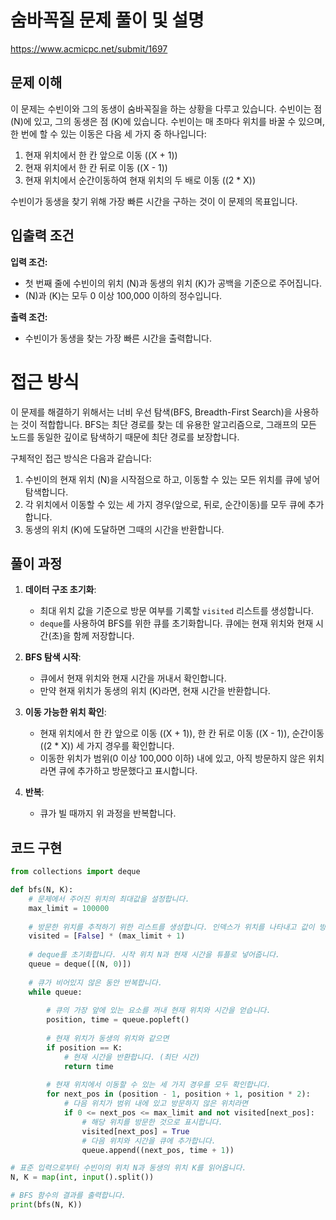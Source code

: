 # 숨바꼭질 문제 풀이 및 설명 

https://www.acmicpc.net/submit/1697

## 문제 이해

이 문제는 수빈이와 그의 동생이 숨바꼭질을 하는 상황을 다루고 있습니다. 수빈이는 점 \(N\)에 있고, 그의 동생은 점 \(K\)에 있습니다. 수빈이는 매 초마다 위치를 바꿀 수 있으며, 한 번에 할 수 있는 이동은 다음 세 가지 중 하나입니다:
1. 현재 위치에서 한 칸 앞으로 이동 (\(X + 1\))
2. 현재 위치에서 한 칸 뒤로 이동 (\(X - 1\))
3. 현재 위치에서 순간이동하여 현재 위치의 두 배로 이동 (\(2 * X\))

수빈이가 동생을 찾기 위해 가장 빠른 시간을 구하는 것이 이 문제의 목표입니다.

## 입출력 조건

**입력 조건:**
- 첫 번째 줄에 수빈이의 위치 \(N\)과 동생의 위치 \(K\)가 공백을 기준으로 주어집니다.
- \(N\)과 \(K\)는 모두 0 이상 100,000 이하의 정수입니다.

**출력 조건:**
- 수빈이가 동생을 찾는 가장 빠른 시간을 출력합니다.

# 접근 방식

이 문제를 해결하기 위해서는 너비 우선 탐색(BFS, Breadth-First Search)을 사용하는 것이 적합합니다. BFS는 최단 경로를 찾는 데 유용한 알고리즘으로, 그래프의 모든 노드를 동일한 깊이로 탐색하기 때문에 최단 경로를 보장합니다.

구체적인 접근 방식은 다음과 같습니다:
1. 수빈이의 현재 위치 \(N\)을 시작점으로 하고, 이동할 수 있는 모든 위치를 큐에 넣어 탐색합니다.
2. 각 위치에서 이동할 수 있는 세 가지 경우(앞으로, 뒤로, 순간이동)를 모두 큐에 추가합니다.
3. 동생의 위치 \(K\)에 도달하면 그때의 시간을 반환합니다.

## 풀이 과정

1. **데이터 구조 초기화**:
   - 최대 위치 값을 기준으로 방문 여부를 기록할 `visited` 리스트를 생성합니다.
   - `deque`를 사용하여 BFS를 위한 큐를 초기화합니다. 큐에는 현재 위치와 현재 시간(초)을 함께 저장합니다.

2. **BFS 탐색 시작**:
   - 큐에서 현재 위치와 현재 시간을 꺼내서 확인합니다.
   - 만약 현재 위치가 동생의 위치 \(K\)라면, 현재 시간을 반환합니다.

3. **이동 가능한 위치 확인**:
   - 현재 위치에서 한 칸 앞으로 이동 (\(X + 1\)), 한 칸 뒤로 이동 (\(X - 1\)), 순간이동 (\(2 * X\)) 세 가지 경우를 확인합니다.
   - 이동한 위치가 범위(0 이상 100,000 이하) 내에 있고, 아직 방문하지 않은 위치라면 큐에 추가하고 방문했다고 표시합니다.

4. **반복**:
   - 큐가 빌 때까지 위 과정을 반복합니다.

## 코드 구현
```python
from collections import deque

def bfs(N, K):
    # 문제에서 주어진 위치의 최대값을 설정합니다.
    max_limit = 100000
    
    # 방문한 위치를 추적하기 위한 리스트를 생성합니다. 인덱스가 위치를 나타내고 값이 방문 여부를 나타냅니다.
    visited = [False] * (max_limit + 1)
    
    # deque를 초기화합니다. 시작 위치 N과 현재 시간을 튜플로 넣어줍니다.
    queue = deque([(N, 0)])
    
    # 큐가 비어있지 않은 동안 반복합니다.
    while queue:
        
        # 큐의 가장 앞에 있는 요소를 꺼내 현재 위치와 시간을 얻습니다.
        position, time = queue.popleft()
        
        # 현재 위치가 동생의 위치와 같으면
        if position == K:
            # 현재 시간을 반환합니다. (최단 시간)
            return time
        
        # 현재 위치에서 이동할 수 있는 세 가지 경우를 모두 확인합니다.
        for next_pos in (position - 1, position + 1, position * 2):
            # 다음 위치가 범위 내에 있고 방문하지 않은 위치라면
            if 0 <= next_pos <= max_limit and not visited[next_pos]:
                # 해당 위치를 방문한 것으로 표시합니다.
                visited[next_pos] = True
                # 다음 위치와 시간을 큐에 추가합니다.
                queue.append((next_pos, time + 1))

# 표준 입력으로부터 수빈이의 위치 N과 동생의 위치 K를 읽어옵니다.
N, K = map(int, input().split())

# BFS 함수의 결과를 출력합니다.
print(bfs(N, K))

